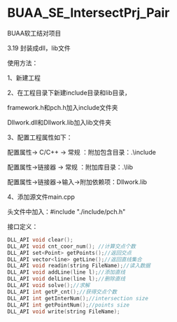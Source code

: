 # BUAA_SE_IntersectPrj_Pair
BUAA软工结对项目

3.19 封装成dll，lib文件

使用方法：

1、新建工程

2、在工程目录下新建include目录和lib目录，

framework.h和pch.h加入include文件夹

Dllwork.dll和Dllwork.lib加入lib文件夹

3、配置工程属性如下：

配置属性-> C/C++ -> 常规 ：附加包含目录：.\include

配置属性->链接器 ->  常规 ：附加库目录：.\lib

配置属性->链接器->输入->附加依赖项：Dllwork.lib

4、添加源文件main.cpp

头文件中加入：#include "./include/pch.h"

接口定义：

```c++
DLL_API void clear();
DLL_API void cnt_coor_num(); //计算交点个数
DLL_API set<Point> getPoints();//返回交点
DLL_API vector<line> getLine();//返回直线集合
DLL_API void readin(string FileName);//读入数据
DLL_API void addLine(line l);//添加直线
DLL_API void delLine(line l);//删除直线
DLL_API void solve();//求解
DLL_API int getP_cnt();//获得交点个数
DLL_API int getInterNum();//intersection size
DLL_API int getPointNum();//points size
DLL_API void write(string FileName);
```

